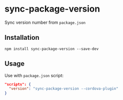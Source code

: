 # sync-package-version

Sync version number from `package.json`

## Installation

```
npm install sync-package-version --save-dev
```

## Usage

Use with `package.json` script:

```json
"scripts": {
  "version": "sync-package-version --cordova-plugin"
}
```
